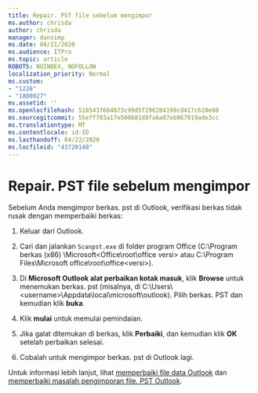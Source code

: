 ```yaml
---
title: Repair. PST file sebelum mengimpor
ms.author: chrisda
author: chrisda
manager: dansimp
ms.date: 04/21/2020
ms.audience: ITPro
ms.topic: article
ROBOTS: NOINDEX, NOFOLLOW
localization_priority: Normal
ms.custom:
- "1226"
- "1800027"
ms.assetid: ''
ms.openlocfilehash: 518543f664873c99d5f296284199cd417c620e00
ms.sourcegitcommit: 55eff703a17e500681d8fa6a87eb067019ade3cc
ms.translationtype: MT
ms.contentlocale: id-ID
ms.lasthandoff: 04/22/2020
ms.locfileid: "43720140"
---
```

# <a name="repair-pst-file-before-importing"></a>Repair. PST file sebelum mengimpor

Sebelum Anda mengimpor berkas. pst di Outlook, verifikasi berkas tidak rusak dengan memperbaiki berkas:

1. Keluar dari Outlook.

2. Cari dan jalankan `Scanpst.exe` di folder program Office (C:\Program berkas (x86) \Microsoft\<Office\root\office versi\> atau C:\Program Files\Microsoft office\root\office\<versi\>).

3. Di **Microsoft Outlook alat perbaikan kotak masuk**, klik **Browse** untuk menemukan berkas. pst (misalnya, di C:\Users\\<username\>\Appdata\local\microsoft\outlook). Pilih berkas. PST dan kemudian klik **buka**.

4. Klik **mulai** untuk memulai pemindaian.

5. Jika galat ditemukan di berkas, klik **Perbaiki**, dan kemudian klik **OK** setelah perbaikan selesai.

6. Cobalah untuk mengimpor berkas. pst di Outlook lagi.

Untuk informasi lebih lanjut, lihat [memperbaiki file data Outlook](https://support.office.com/article/25663bc3-11ec-4412-86c4-60458afc5253) dan [memperbaiki masalah pengimporan file. PST Outlook](https://support.office.com/article/2d2e50dc-5c36-4ab2-ab50-f1be733b3d6e).
